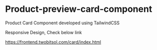 # Product-preview-card-component
Product Card Component developed using TailwindCSS

Responsive Design, Check below link

https://frontend.twobitsol.com/card/index.html
